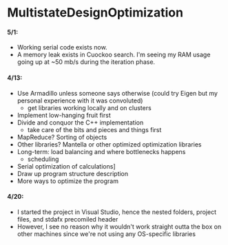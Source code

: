 # MultistateDesignOptimization

#### 5/1:

* Working serial code exists now.
* A memory leak exists in Cuockoo search. I'm seeing my RAM usage going up at ~50 mb/s during the iteration phase.

#### 4/13:

* Use Armadillo unless someone says otherwise (could try Eigen but my personal experience with it was convoluted)
  * get libraries working locally and on clusters
* Implement low-hanging fruit first
* Divide and conquor the C++ implementation
  * take care of the bits and pieces and things first
* MapReduce? Sorting of objects
* Other libraries? Mantella or other optimized optimization libraries
* Long-term: load balancing and where bottlenecks happens
  * scheduling
* Serial optimization of calculations]
* Draw up program structure description
* More ways to optimize the program

#### 4/20:

* I started the project in Visual Studio, hence the nested folders, project files, and stdafx precomiled header
* However, I see no reason why it wouldn't work straight outta the box on other machines since we're not using any OS-specific libraries
